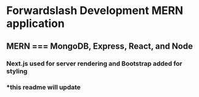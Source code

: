 # Forwardslash Development MERN application

## MERN === MongoDB, Express, React, and Node

### Next.js used for server rendering and Bootstrap added for styling

### \*this readme will update
